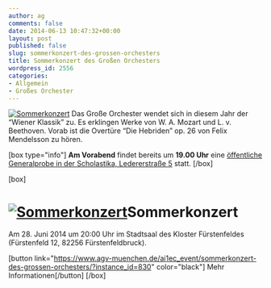 ```yaml
---
author: ag
comments: false
date: 2014-06-13 10:47:32+00:00
layout: post
published: false
slug: sommerkonzert-des-grossen-orchesters
title: Sommerkonzert des Großen Orchesters
wordpress_id: 2556
categories:
- Allgemein
- Großes Orchester
---
```


[![Sommerkonzert](https://www.agv-muenchen.de/wp-content/uploads/2014/05/AGV_PLAKAT_SS14_A6.jpg)](https://www.agv-muenchen.de/ai1ec_event/sommerkonzert-des-grossen-orchesters/?instance_id=830)
Das Große Orchester wendet sich in diesem Jahr der “Wiener Klassik” zu.
Es erklingen Werke von W. A. Mozart und L. v. Beethoven.
Vorab ist die Overtüre “Die Hebriden” op. 26 von Felix Mendelsson zu hören.

[box type="info"]
**Am Vorabend** findet bereits um **19.00 Uhr** eine [öffentliche Generalprobe in der Scholastika, Ledererstraße 5](https://www.agv-muenchen.de/ai1ec_event/oeffentliche-generalprobe-des-grossen-orchesters/?instance_id=867) statt.
[/box]

[box]

# [![Sommerkonzert](https://www.agv-muenchen.de/wp-content/uploads/2014/05/AGV_PLAKAT_SS14_A6.jpg)](https://www.agv-muenchen.de/ai1ec_event/sommerkonzert-des-grossen-orchesters/?instance_id=830)Sommerkonzert

Am 28. Juni 2014 um 20:00 Uhr im Stadtsaal des Kloster Fürstenfeldes (Fürstenfeld 12, 82256 Fürstenfeldbruck).

[button link="https://www.agv-muenchen.de/ai1ec_event/sommerkonzert-des-grossen-orchesters/?instance_id=830" color="black"] Mehr Informationen[/button]
[/box]
